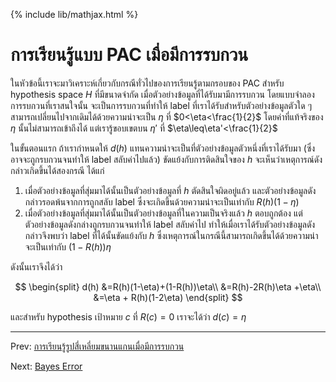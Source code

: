 {% include lib/mathjax.html %}
# การเรียนรู้แบบ PAC เมื่อมีการรบกวน

ในหัวข้อนี้เราจะมาวิเคราะห์เกี่ยวกับกรณีทั่วไปของการเรียนรู้ตามกรอบของ PAC สำหรับ hypothesis space  $H$ ที่มีขนาดจำกัด เมื่อตัวอย่างข้อมูลที่ได้รับมามีการรบกวน
โดยแบบจำลองการรบกวนที่เราสนใจนั้น จะเป็นการรบกวนที่ทำให้ label ที่เราได้รับสำหรับตัวอย่างข้อมูลตัวใด ๆ
สามารถเปลี่ยนไปจากเดิมได้ด้วยความน่าจะเป็น $\eta$ ที่ $0<\eta<\frac{1}{2}$ โดยค่าที่แท้จริงของ $\eta$ นั้นไม่สามารถเข้าถึงได้
แต่เรารู้ขอบเขตบน $\eta'$ ที่ $\eta\leq\eta'<\frac{1}{2}$

ในขั้นตอนแรก ถ้าเรากำหนดให้ $d(h)$ แทนความน่าจะเป็นที่ตัวอย่างข้อมูลตัวหนึ่งที่เราได้รับมา
(ซึ่งอาจจะถูกรบกวนจนทำให้ label สลับค่าไปแล้ว) ขัดแย้งกับการติดสินใจของ $h$
จะเห็นว่าเหตุการณ์ดังกล่าวเกิดขึ้นได้สองกรณี ได้แก่

1. เมื่อตัวอย่างข้อมูลที่สุ่มมาได้นั้นเป็นตัวอย่างข้อมูลที่ $h$ ตัดสินใจผิดอยู่แล้ว และตัวอย่างข้อมูลดังกล่าวรอดพ้นจากการถูกสลับ label
ซึ่งจะเกิดขึ้นด้วยความน่าจะเป็นเท่ากับ $R(h)(1-\eta)$
1. เมื่อตัวอย่างข้อมูลที่สุ่มมาได้นั้นเป็นตัวอย่างข้อมูลที่ในความเป็นจริงแล้ว $h$ ตอบถูกต้อง แต่ตัวอย่างข้อมูลดังกล่างถูกรบกวนจนทำให้ label สลับค่าไป ทำให้เมื่อเราได้รับตัวอย่างข้อมูลดังกล่าวจึงพบว่า label ที่ได้นั้นขัดแย้งกับ $h$ ซึ่งเหตุการณ์ในกรณีนี้สามารถเกิดขึ้นได้ด้วยความน่าจะเป็นเท่ากับ $(1-R(h))\eta$

ดังนั้นเราจึงได้ว่า

$$
\begin{split}
d(h) &=R(h)(1-\eta)+(1-R(h))\eta\\
&=R(h)-2R(h)\eta +\eta\\
&=\eta + R(h)(1-2\eta)
\end{split}
$$

และสำหรับ hypothesis เป้าหมาย $c$ ที่ $R(c)=0$ เราจะได้ว่า $d(c)=\eta$

----
Prev: [การเรียนรู้รูปสี่เหลี่ยมขนานแกนเมื่อมีการรบกวน](https://vacharapat.github.io/Computational-Learning-Theory/docs/stochastic1)

Next: [Bayes Error](https://vacharapat.github.io/Computational-Learning-Theory/docs/stochastic3)
